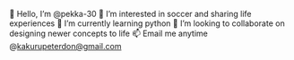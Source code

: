 👋 Hello, I’m @pekka-30
👀 I’m interested in soccer and sharing life experiences
🌱 I’m currently learning python 
💞️ I’m looking to collaborate on designing newer concepts to life
📫 Email me anytime @kakurupeterdon@gmail.com

<!---
pekka-30/pekka-30 is a ✨ special ✨ repository because its `README.md` (this file) appears on your GitHub profile.
You can click the Preview link to take a look at your changes.
--->
